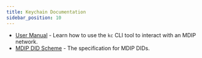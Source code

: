 ```yaml
---
title: Keychain Documentation
sidebar_position: 10
---
```


- [User Manual](/docs/CLI-user-manual/) - Learn how to use the `kc` CLI tool to interact with an MDIP network.
- [MDIP DID Scheme](/docs/mdip/scheme) - The specification for MDIP DIDs.